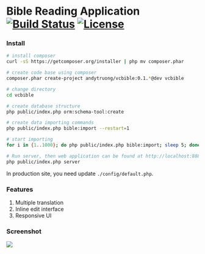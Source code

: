 Bible Reading Application [![Build Status](https://travis-ci.org/thanhkinh/vcbible.svg?branch=v0.1)](https://travis-ci.org/thanhkinh/vcbible)  [![License](https://poser.pugx.org/andytruong/vcbible/license.png)](https://packagist.org/packages/andytruong/vcbible)
====

### Install

```bash
# install composer
curl -sS https://getcomposer.org/installer | php mv composer.phar

# create code base using composer
composer.phar create-project andytruong/vcbible:0.1.*@dev vcbible

# change directory
cd vcbible

# create database structure
php public/index.php orm:schema-tool:create

# create data importing commands
php public/index.php bible:import --restart=1

# start importing
for i in {1..1000}; do php public/index.php bible:import; sleep 5; done;

# Run server, then web application can be found at http://localhost:8888/
php public/index.php server
```

In production site, you need update `./config/default.php`.

### Features

1. Multiple translation
2. Inline edit interface
3. Responsive UI

### Screenshot

![](https://raw.githubusercontent.com/v3kwip/vcbible/v0.1/resources/responsive.png)
